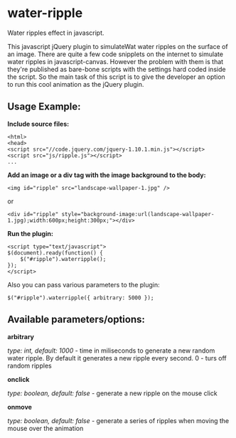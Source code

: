 water-ripple
============

Water ripples effect in javascript.

This javascript jQuery plugin to simulateWat water ripples on the surface of an image. 
There are quite a few code snipplets on the internet to simulate water ripples in javascript-canvas. However the problem with them is that they're published as bare-bone scripts with the settings hard coded inside the script. So the main task of this script is to give the developer an option to run this cool animation as the jQuery plugin.

## Usage Example:

**Include source files:**

```
<html>
<head>
<script src="//code.jquery.com/jquery-1.10.1.min.js"></script>
<script src="js/ripple.js"></script>
...
```


**Add an image or a div tag with the image background to the body:**

```
<img id="ripple" src="landscape-wallpaper-1.jpg" />
```

or

```
<div id="ripple" style="background-image:url(landscape-wallpaper-1.jpg);width:600px;height:300px;"></div>
```

**Run the plugin:**

```
<script type="text/javascript">
$(document).ready(function() {
    $("#ripple").waterripple();
});
</script>
```

Also you can pass various parameters to the plugin:

```
$("#ripple").waterripple({ arbitrary: 5000 });
```

## Available parameters/options:
**arbitrary**

_type: int, default: 1000_ - time in miliseconds to generate a new random water ripple. By default it generates a new ripple every second. 0 - turs off random ripples

**onclick**

_type: boolean, default: false_ - generate a new ripple on the mouse click

**onmove**

_type: boolean, default: false_ - generate a series of ripples when moving the mouse over the animation
